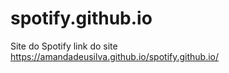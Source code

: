 # spotify.github.io
Site do Spotify 
link do site https://amandadeusilva.github.io/spotify.github.io/

